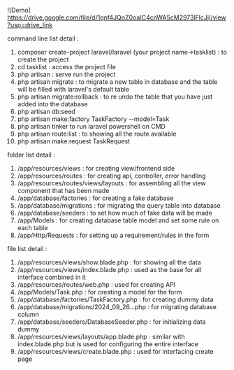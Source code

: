 ![Demo] https://drive.google.com/file/d/1qnf4JQoZ0oaIC4cnWA5cM2973lFlcJjI/view?usp=drive_link

command line list detail :
1. composer create-project laravel/laravel (your project name->tasklist) : to create the project
2. cd tasklist : access the project file
3. php artisan : serve run the project
4. php artisan migrate : to migrate a new table in database and the table will be filled with laravel's default table
5. php artisan migrate:rollback : to re undo the table that you have just added into the database
6. php artisan db:seed
7. php artisan make:factory TaskFactory --model=Task
8. php artisan tinker to run laravel powershell on CMD
9. php artisan route:list : to showing all the route available
10. php artisan make:request TaskRequest

folder list detail :
1. /app/resources/views : for creating view/frontend side
2. /app/resources/routes : for creating api, controller, error handling
3. /app/resources/routes/views/layouts : for assembling all the view component that has been made
4. /app/database/factories : for creating a fake database
5. /app/database/migrations : for migrating the query table into database
6. /app/database/seeders : to set how much of fake data will be made
7. /app/Models : for creating database table model and set some rule on each table
8. /app/Http/Requests : for setting up a requirement/rules in the form
 
file list detail :
1. /app/resources/views/show.blade.php : for showing all the data
2. /app/resources/views/index.blade.php : used as the base for all interface combined in it
3. /app/resources/routes/web.php : used for creating API
4. /app/Models/Task.php : for creating a model for the form
5. /app/database/factories/TaskFactory.php : for creating dummy data
6. /app/database/migrations/2024_09_26...php : for migrating database column
7. /app/database/seeders/DatabaseSeeder.php : for initializing data dummy
8. /app/resources/views/layouts/app.blade.php : similar with index.blade.php but is used for configuring the entire interface
9. /app/resources/views/create.blade.php : used for interfacing create page